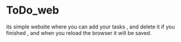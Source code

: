# ToDo_web
its simple website where you can add your tasks , and delete it if you finished , and when you reload the browser it will be saved.
